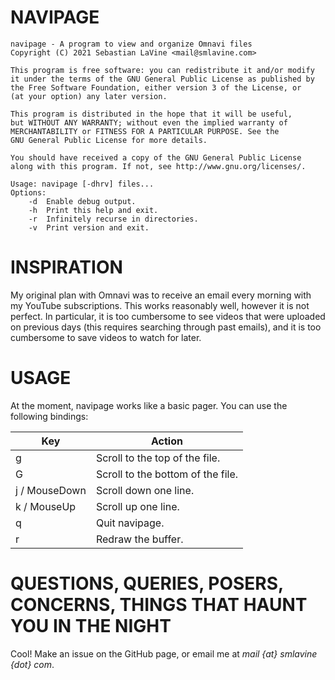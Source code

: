# NAVIPAGE

```
navipage - A program to view and organize Omnavi files
Copyright (C) 2021 Sebastian LaVine <mail@smlavine.com>

This program is free software: you can redistribute it and/or modify
it under the terms of the GNU General Public License as published by
the Free Software Foundation, either version 3 of the License, or
(at your option) any later version.

This program is distributed in the hope that it will be useful,
but WITHOUT ANY WARRANTY; without even the implied warranty of
MERCHANTABILITY or FITNESS FOR A PARTICULAR PURPOSE. See the
GNU General Public License for more details.

You should have received a copy of the GNU General Public License
along with this program. If not, see http://www.gnu.org/licenses/.

Usage: navipage [-dhrv] files...
Options:
    -d  Enable debug output.
    -h  Print this help and exit.
    -r  Infinitely recurse in directories.
    -v  Print version and exit.
```

# INSPIRATION

My original plan with Omnavi was to receive an email every morning with my
YouTube subscriptions. This works reasonably well, however it is not perfect.
In particular, it is too cumbersome to see videos that were uploaded on
previous days (this requires searching through past emails), and it is
too cumbersome to save videos to watch for later.

# USAGE

At the moment, navipage works like a basic pager. You can use the following
bindings:

Key           | Action
--------------|-------
g             | Scroll to the top of the file.
G             | Scroll to the bottom of the file.
j / MouseDown | Scroll down one line.
k / MouseUp   | Scroll up one line.
q             | Quit navipage.
r             | Redraw the buffer.

# QUESTIONS, QUERIES, POSERS, CONCERNS, THINGS THAT HAUNT YOU IN THE NIGHT

Cool! Make an issue on the GitHub page, or email me at
*mail {at} smlavine {dot} com*.
